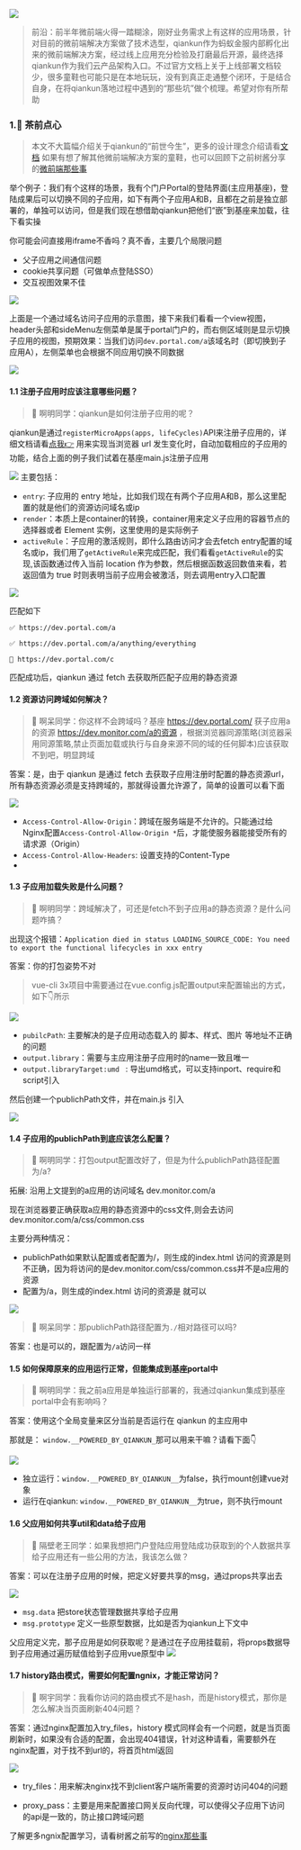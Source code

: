 ![](https://user-gold-cdn.xitu.io/2020/7/22/17373a8ea387ca3c?w=900&h=383&f=png&s=75165)

> 前沿：前半年微前端火得一踏糊涂，刚好业务需求上有这样的应用场景，针对目前的微前端解决方案做了技术选型，qiankun作为蚂蚁金服内部孵化出来的微前端解决方案，经过线上应用充分检验及打磨最后开源，最终选择qiankun作为我们云产品架构入口。不过官方文档上关于上线部署文档较少，很多童鞋也可能只是在本地玩玩，没有到真正走通整个闭环，于是结合自身，在将qiankun落地过程中遇到的“那些坑”做个梳理。希望对你有所帮助

### 1.🍵 茶前点心

> 本文不大篇幅介绍关于qiankun的“前世今生”，更多的设计理念介绍请看[文档](https://qiankun.umijs.org/zh/guide/#%E4%BB%80%E4%B9%88%E6%98%AF%E5%BE%AE%E5%89%8D%E7%AB%AF) 
> 如果有想了解其他微前端解决方案的童鞋，也可以回顾下之前树酱分享的[微前端那些事](https://juejin.im/post/5e83f8ad6fb9a03c5e0ccccc) 

举个例子：我们有个这样的场景，我有个门户Portal的登陆界面(主应用基座)，登陆成果后可以切换不同的子应用，如下有两个子应用A和B，且都在之前是独立部署的，单独可以访问，但是我们现在想借助qiankun把他们“嵌”到基座来加载，往下看实操

你可能会问直接用iframe不香吗？真不香，主要几个局限问题

- 父子应用之间通信问题
- cookie共享问题（可做单点登陆SSO）
- 交互视图效果不佳


![](https://user-gold-cdn.xitu.io/2020/7/22/17373c50b74c48a2?w=1648&h=582&f=png&s=118966)

上面是一个通过域名访问子应用的示意图，接下来我们看看一个view视图，header头部和sideMenu左侧菜单是属于portal门户的，而右侧区域则是显示切换子应用的视图，预期效果：当我们访问```dev.portal.com/a```该域名时（即切换到子应用A），左侧菜单也会根据不同应用切换不同数据

![](https://user-gold-cdn.xitu.io/2020/7/22/17373c6434c729cb?w=1406&h=758&f=png&s=78373)


#### 1.1 注册子应用时应该注意哪些问题？

> 👦 啊明同学：qiankun是如何注册子应用的呢？

qiankun是通过```registerMicroApps(apps, lifeCycles)```API来注册子应用的，详细文档请看[点我👉](https://qiankun.umijs.org/zh/api/#%E5%9F%BA%E4%BA%8E%E8%B7%AF%E7%94%B1%E9%85%8D%E7%BD%AE)  用来实现当浏览器 url 发生变化时，自动加载相应的子应用的功能，结合上面的例子我们试着在基座main.js注册子应用

![](https://user-gold-cdn.xitu.io/2020/7/18/17360ca50154cbc6?w=2960&h=1968&f=png&s=450941)
主要包括：
- ```entry```: 子应用的 entry 地址，比如我们现在有两个子应用A和B，那么这里配置的就是他们的资源访问域名或ip
- ```render```：本质上是container的转换，container用来定义子应用的容器节点的选择器或者 Element 实例，这里使用的是实际例子
- ```activeRule```：子应用的激活规则，即什么路由访问才会去fetch entry配置的域名或ip，我们用了```getActiveRule```来完成匹配，我们看看```getActiveRule```的实现,该函数通过传入当前 location 作为参数，然后根据函数返回数值来看，若返回值为 true 时则表明当前子应用会被激活，则去调用entry入口配置

![](https://user-gold-cdn.xitu.io/2020/7/19/17364fa26188668a?w=2928&h=1032&f=png&s=267858)

匹配如下
```
✅ https://dev.portal.com/a

✅ https://dev.portal.com/a/anything/everything

🚫 https://dev.portal.com/c
```
匹配成功后，qiankun 通过 fetch 去获取所匹配子应用的静态资源

#### 1.2 资源访问跨域如何解决？
> 👦  啊呆同学：你这样不会跨域吗？基座 https://dev.portal.com/ 获子应用a的资源 https://dev.monitor.com/a的资源 ，根据浏览器同源策略(浏览器采用同源策略,禁止页面加载或执行与自身来源不同的域的任何脚本)应该获取不到吧，明显跨域

答案：是，由于 qiankun 是通过 fetch 去获取子应用注册时配置的静态资源url，所有静态资源必须是支持跨域的，那就得设置允许源了，简单的设置可以看下面

![](https://user-gold-cdn.xitu.io/2020/7/22/17373fe23865e46b?w=4096&h=1968&f=png&s=621477)

- ```Access-Control-Allow-Origin```：跨域在服务端是不允许的。只能通过给Nginx配置`Access-Control-Allow-Origin *`后，才能使服务器能接受所有的请求源（Origin）
- ```Access-Control-Allow-Headers```: 设置支持的Content-Type
- 

#### 1.3 子应用加载失败是什么问题？
> 👦  啊明同学：跨域解决了，可还是fetch不到子应用a的静态资源？是什么问题咋搞？

出现这个报错：```Application died in status LOADING_SOURCE_CODE: You need to export the functional lifecycles in xxx entry```

答案：你的打包姿势不对

> vue-cli 3x项目中需要通过在vue.config.js配置output来配置输出的方式，如下👇所示

![](https://user-gold-cdn.xitu.io/2020/7/22/17374132cbf0a234?w=4096&h=1680&f=png&s=559863)
- ```pubilcPath```: 主要解决的是子应用动态载入的 脚本、样式、图片 等地址不正确的问题
- ```output.library```：需要与主应用注册子应用时的name一致且唯一
- ```output.libraryTarget:umd ``` : 导出umd格式，可以支持inport、require和script引入

然后创建一个publichPath文件，并在main.js 引入

![](https://user-gold-cdn.xitu.io/2020/7/22/173740e3a54f2be3?w=2996&h=1104&f=png&s=335302)

#### 1.4 子应用的publichPath到底应该怎么配置？
>  👦  啊明同学：打包output配置改好了，但是为什么publichPath路径配置为/a?

拓展: 沿用上文提到的a应用的访问域名 dev.monitor.com/a

现在浏览器要正确获取a应用的静态资源中的css文件,则会去访问 dev.monitor.com/a/css/common.css


主要分两种情况：

- publichPath如果默认配置或者配置为/，则生成的index.html 访问的资源是<link href="/common.css" rel="prefetch">则不正确，因为将访问的是dev.monitor.com/css/common.css并不是a应用的资源
- 配置为/a，则生成的index.html 访问的资源是<link href="/a/common.css" rel="prefetch"> 就可以


![](https://user-gold-cdn.xitu.io/2020/7/22/173741ec2dd03d2a?w=787&h=142&f=png&s=30675)

> 👦 啊呆同学：那publichPath路径配置为```./```相对路径可以吗?

答案：也是可以的，跟配置为```/a```访问一样


#### 1.5 如何保障原来的应用运行正常，但能集成到基座portal中
> 👦 啊明同学：我之前a应用是单独运行部署的，我通过qiankun集成到基座portal中会有影响吗？

答案：使用这个全局变量来区分当前是否运行在 qiankun 的主应用中

那就是： ```window.__POWERED_BY_QIANKUN_```那可以用来干嘛？请看下面👇

![](https://user-gold-cdn.xitu.io/2020/7/22/173742be74f67822?w=3132&h=1968&f=png&s=532657)

- 独立运行：```window.__POWERED_BY_QIANKUN__```为false，执行mount创建vue对象
- 运行在qiankun: ```window.__POWERED_BY_QIANKUN__```为true，则不执行mount

#### 1.6 父应用如何共享util和data给子应用
>  👦   隔壁老王同学：如果我想把门户登陆应用登陆成功获取到的个人数据共享给子应用还有一些公用的方法，我该怎么做？

答案：可以在注册子应用的时候，把定义好要共享的msg，通过props共享出去

![](https://user-gold-cdn.xitu.io/2020/7/22/173743f430c013b4?w=2668&h=2328&f=png&s=492064)
- ```msg.data``` 把store状态管理数据共享给子应用
- ```msg.prototype``` 定义一些原型数据，比如是否为qiankun上下文中

父应用定义完，那子应用是如何获取呢？是通过在子应用挂载前，将props数据导到子应用通过遍历赋值给到子应用vue原型中
![](https://user-gold-cdn.xitu.io/2020/7/22/173743f25c5d7e30?w=2116&h=1536&f=png&s=390250)

#### 1.7 history路由模式，需要如何配置ngnix，才能正常访问？
>  👦  啊宇同学：我看你访问的路由模式不是hash，而是history模式，那你是怎么解决当页面刷新404问题？

答案：通过nginx配置加入try_files，history 模式同样会有一个问题，就是当页面刷新时，如果没有合适的配置，会出现404错误，针对这种请看，需要额外在nginx配置，对于找不到url的，将首页html返回

![](https://user-gold-cdn.xitu.io/2020/7/22/17374535daef05d3?w=3028&h=2832&f=png&s=624810)
- try_files：用来解决nginx找不到client客户端所需要的资源时访问404的问题

- proxy_pass：主要是用来配置接口网关反向代理，可以使得父子应用下访问的api是一致的，防止接口跨域问题

了解更多ngnix配置学习，请看树酱之前写的[nginx那些事](https://juejin.im/post/5e7ad2455188255e2c7256ac)